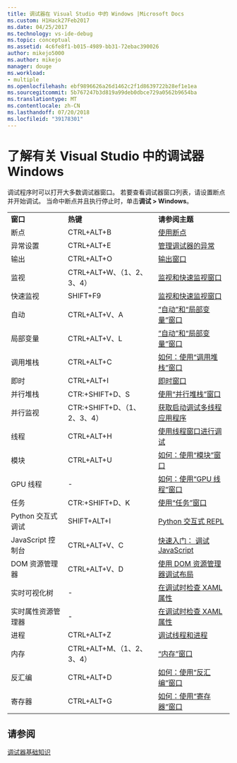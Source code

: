 ```yaml
---
title: 调试器在 Visual Studio 中的 Windows |Microsoft Docs
ms.custom: H1Hack27Feb2017
ms.date: 04/25/2017
ms.technology: vs-ide-debug
ms.topic: conceptual
ms.assetid: 4c6fe8f1-b015-4989-bb31-72ebac390026
author: mikejo5000
ms.author: mikejo
manager: douge
ms.workload:
- multiple
ms.openlocfilehash: ebf9896626a26d1462c2f1d8639722b28ef1e1ea
ms.sourcegitcommit: 5b767247b3d819a99deb0dbce729a0562b9654ba
ms.translationtype: MT
ms.contentlocale: zh-CN
ms.lasthandoff: 07/20/2018
ms.locfileid: "39178301"
---
```

# <a name="learn-about-debugger-windows-in-visual-studio"></a>了解有关 Visual Studio 中的调试器 Windows

调试程序时可以打开大多数调试器窗口。 若要查看调试器窗口列表，请设置断点并开始调试。 当命中断点并且执行停止时，单击**调试 > Windows**。

||||
|-|-|-|
|**窗口**|**热键**|**请参阅主题**|
|断点|CTRL+ALT+B|[使用断点](../debugger/using-breakpoints.md)|
|异常设置|CTRL+ALT+E|[管理调试器的异常](../debugger/managing-exceptions-with-the-debugger.md)|
|输出|CTRL+ALT+O|[输出窗口](../ide/reference/output-window.md)|
|监视|CTRL+ALT+W、（1、2、3、4）|[监视和快速监视窗口](../debugger/watch-and-quickwatch-windows.md)|
|快速监视|SHIFT+F9|[监视和快速监视窗口](../debugger/watch-and-quickwatch-windows.md)|
|自动|CTRL+ALT+V、A|[“自动”和“局部变量”窗口](../debugger/autos-and-locals-windows.md)|
|局部变量|CTRL+ALT+V、L|[“自动”和“局部变量”窗口](../debugger/autos-and-locals-windows.md)|
|调用堆栈|CTRL+ALT+C|[如何：使用“调用堆栈”窗口](../debugger/how-to-use-the-call-stack-window.md)|
|即时|CTRL+ALT+I|[即时窗口](../ide/reference/immediate-window.md)|
|并行堆栈|CTR:+SHIFT+D、S|[使用“并行堆栈”窗口](../debugger/using-the-parallel-stacks-window.md)|
|并行监视|CTR:+SHIFT+D、（1、2、3、4）|[获取启动调试多线程应用程序](../debugger/get-started-debugging-multithreaded-apps.md)|
|线程|CTRL+ALT+H|[使用线程窗口进行调试](../debugger/how-to-use-the-threads-window.md)|
|模块|CTRL+ALT+U|[如何：使用“模块”窗口](../debugger/how-to-use-the-modules-window.md)|
|GPU 线程|-|[如何：使用“GPU 线程”窗口](../debugger/how-to-use-the-gpu-threads-window.md)|
|任务|CTR:+SHIFT+D、K|[使用“任务”窗口](../debugger/using-the-tasks-window.md)|
|Python 交互式调试|SHIFT+ALT+I|[Python 交互式 REPL](../python/python-interactive-repl-in-visual-studio.md)|
|JavaScript 控制台|CTRL+ALT+V、C|[快速入门： 调试 JavaScript](../debugger/quickstart-debug-javascript-using-the-console.md)|
|DOM 资源管理器|CTRL+ALT+V、D|[使用 DOM 资源管理器调试布局](../debugger/debug-layout-using-dom-explorer.md)|
|实时可视化树|-|[在调试时检查 XAML 属性](../debugger/inspect-xaml-properties-while-debugging.md)|
|实时属性资源管理器|-|[在调试时检查 XAML 属性](../debugger/inspect-xaml-properties-while-debugging.md)|
|进程|CTRL+ALT+Z|[调试线程和进程](../debugger/debug-threads-and-processes.md)|
|内存|CTRL+ALT+M、（1、2、3、4）|[“内存”窗口](../debugger/memory-windows.md)|
|反汇编|CTRL+ALT+D|[如何：使用“反汇编”窗口](../debugger/how-to-use-the-disassembly-window.md)|
|寄存器|CTRL+ALT+G|[如何：使用“寄存器”窗口](../debugger/how-to-use-the-registers-window.md)|

## <a name="see-also"></a>请参阅

[调试器基础知识](../debugger/getting-started-with-the-debugger.md)